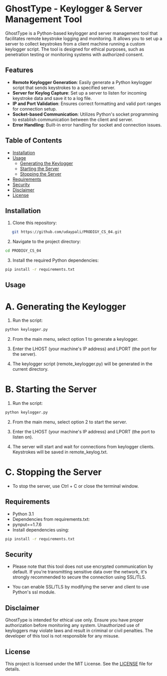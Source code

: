 # GhostType - Keylogger & Server Management Tool

GhostType is a Python-based keylogger and server management tool that facilitates remote keystroke logging and monitoring. It allows you to set up a server to collect keystrokes from a client machine running a custom keylogger script. The tool is designed for ethical purposes, such as penetration testing or monitoring systems with authorized consent.

## Features

- **Remote Keylogger Generation**: Easily generate a Python keylogger script that sends keystrokes to a specified server.
- **Server for Keylog Capture**: Set up a server to listen for incoming keystroke data and save it to a log file.
- **IP and Port Validation**: Ensures correct formatting and valid port ranges for connection setup.
- **Socket-based Communication**: Utilizes Python's socket programming to establish communication between the client and server.
- **Error Handling**: Built-in error handling for socket and connection issues.

## Table of Contents

- [Installation](#installation)
- [Usage](#usage)
  - [Generating the Keylogger](#generating-the-keylogger)
  - [Starting the Server](#starting-the-server)
  - [Stopping the Server](#stopping-the-server)
- [Requirements](#requirements)
- [Security](#security)
- [Disclaimer](#disclaimer)
- [License](#license)

## Installation

1. Clone this repository:
```bash
   git https://github.com/udaypali/PRODIGY_CS_04.git
```

2. Navigate to the project directory:
```bash
cd PRODIGY_CS_04
```

3. Install the required Python dependencies:
```bash
pip install -r requirements.txt
```

## Usage

# A. Generating the Keylogger

1. Run the script:
```bash
python keylogger.py
```
2. From the main menu, select option 1 to generate a keylogger.

3. Enter the LHOST (your machine's IP address) and LPORT (the port for the server).

4. The keylogger script (remote_keylogger.py) will be generated in the current directory.

# B. Starting the Server

1. Run the script:
```bash
python keylogger.py
```
2. From the main menu, select option 2 to start the server.

3. Enter the LHOST (your machine's IP address) and LPORT (the port to listen on).

4. The server will start and wait for connections from keylogger clients. Keystrokes will be saved in remote_keylog.txt.

# C. Stopping the Server

- To stop the server, use Ctrl + C or close the terminal window.

## Requirements

- Python 3.1
- Dependencies from requirements.txt:
- pynput==1.7.6
- Install dependencies using:

```bash
pip install -r requirements.txt
```

## Security

- Please note that this tool does not use encrypted communication by default. If you're transmitting sensitive data over the network, it's strongly recommended to secure the connection using SSL/TLS.

- You can enable SSL/TLS by modifying the server and client to use Python's ssl module.

## Disclaimer

GhostType is intended for ethical use only. Ensure you have proper authorization before monitoring any system. Unauthorized use of keyloggers may violate laws and result in criminal or civil penalties. The developer of this tool is not responsible for any misuse.

## License

This project is licensed under the MIT License. See the [LICENSE](LICENSE) file for details.
